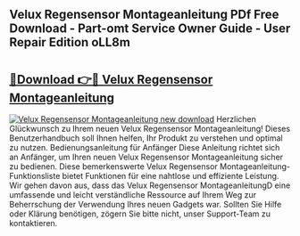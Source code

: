 ## Velux Regensensor Montageanleitung PDf Free Download - Part-omt Service Owner Guide - User Repair Edition oLL8m

# <h2><a href="http://df8h01.blite.top/?on=Velux+Regensensor+Montageanleitung">🔗Download 👉🔴 Velux Regensensor Montageanleitung</a></h2>

[![Velux Regensensor Montageanleitung new download](https://i.imgur.com/lujVjoI.png)](http://df8h01.blite.top/?on=Velux+Regensensor+Montageanleitung)
Herzlichen Glückwunsch zu Ihrem neuen Velux Regensensor Montageanleitung! Dieses Benutzerhandbuch soll Ihnen helfen, Ihr Produkt zu verstehen und optimal zu nutzen. Bedienungsanleitung für Anfänger Diese Anleitung richtet sich an Anfänger, um Ihren neuen Velux Regensensor Montageanleitung sicher zu bedienen. Diese bemerkenswerte Velux Regensensor Montageanleitung-Funktionsliste bietet Funktionen für eine nahtlose und effiziente Leistung. Wir gehen davon aus, dass das Velux Regensensor MontageanleitungD eine umfassende und leicht verständliche Ressource auf Ihrem Weg zur Beherrschung der Verwendung Ihres neuen Gadgets war. Sollten Sie Hilfe oder Klärung benötigen, zögern Sie bitte nicht, unser Support-Team zu kontaktieren.
